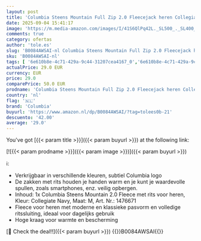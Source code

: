 ```yaml
---
layout: post
title: 'Columbia Steens Mountain Full Zip 2.0 Fleecejack heren Collegiate Navy M'
date: 2025-09-04 15:41:17
image: 'https://m.media-amazon.com/images/I/41S6QlPq42L._SL500_._SL400_.jpg'
comments: true
category: ofertas
author: 'tole.es'
slug: 'B0084AWSAI-nl Columbia Steens Mountain Full Zip 2.0 Fleecejack heren...'
sku: 'B0084AWSAI-nl'
tags: [ '6e610b8e-4c71-429a-9c44-31207cea4167_0','6e610b8e-4c71-429a-9c44-31207cea4167_3901','Arborist Merchandising Root','Kleding, schoenen & sieraden','Kleding, schoenen en sieraden','NL Sports PCPO','Outdoor fleecejacks heren','Outdoorjacks voor heren','Outdoorkleding','Outdoorkleding voor heren','Self Service','Special Features Stores','Sport & outdoor','Sportspecifieke kleding','columbia','🇳🇱', ]
actualPrice: 29.0 EUR
currency: EUR
price: 29.0
comparePrice: 50.0 EUR
prodname: 'Columbia Steens Mountain Full Zip 2.0 Fleecejack heren Collegiate Navy M'
country: 'nl'
flag: '🇳🇱'
brand: 'Columbia'
buyurl: 'https://www.amazon.nl/dp/B0084AWSAI/?tag=tolees0b-21'
descuento: '42.00'
average: '29.0'
---
```


You've got [{{< param title >}}]({{< param buyurl >}}) at the following link:

[![{{< param prodname >}}]({{< param image >}})]({{< param buyurl >}})

ℹ️:

- Verkrijgbaar in verschillende kleuren, subtiel Columbia logo
- De zakken met rits houden je handen warm en je kunt je waardevolle spullen, zoals smartphones, enz. veilig opbergen.
- Inhoud: 1x Columbia Steens Mountain 2.0 Fleece met rits voor heren, Kleur: Collegiate Navy, Maat: M, Art. Nr.: 1476671
- Fleece voor heren met moderne en klassieke pasvorm en volledige ritssluiting, ideaal voor dagelijks gebruik
- Hoge kraag voor warmte en bescherming

[🛒 Check the deal!!]({{< param buyurl >}})
{{<world>}}B0084AWSAI{{</world>}}
